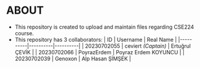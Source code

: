 # ABOUT
- This repository is created to upload and maintain files regarding CSE224 course.
- This repository has 3 collaborators:
  | ID | Username | Real Name |
  |----------|----------|----------|
  | 20230702055 | ceviert *(Captain)* | Ertuğrul ÇEVİK |
  | 20230702066 | PoyrazErdem | Poyraz Erdem KOYUNCU |
  | 20230702039 | Genoxon | Alp Hasan ŞİMŞEK |